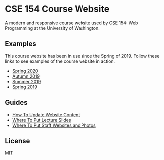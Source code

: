 # CSE 154 Course Website

A modern and responsive course website used by CSE 154: Web Programming at the University of Washington.

## Examples

This course website has been in use since the Spring of 2019. Follow these links to see examples of the course website in action.

- [Spring 2020](https://courses.cs.washington.edu/courses/cse154/20sp/)
- [Autumn 2019](https://courses.cs.washington.edu/courses/cse154/19au/)
- [Summer 2019](https://courses.cs.washington.edu/courses/cse154/19su/)
- [Spring 2019](https://courses.cs.washington.edu/courses/cse154/19sp/)

## Guides

- [How To Update Website Content](./json/README.md)
- [Where To Put Lecture Slides](./lectures/README.md)
- [Where To Put Staff Websites and Photos](./staff/README.md)

## License

[MIT](LICENSE)